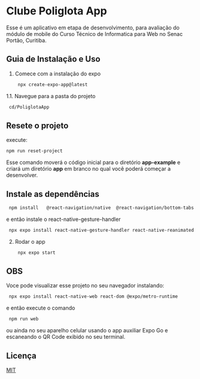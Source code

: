 # Clube Poliglota App

Esse é um aplicativo em etapa de desenvolvimento,  para avaliação do módulo de mobile do Curso Técnico de Informatica para Web no Senac Portão, Curitiba.

## Guia de Instalação e Uso  

1. Comece com a instalação do expo 

   ```bash
    npx create-expo-app@latest
   ```
1.1. Navegue  para a pasta do projeto
   ```bash
    cd/PoliglotaApp
   ```
   
## Resete o projeto

execute:

```bash
npm run reset-project
```
Esse comando moverá o código inicial para o diretório **app-example** e criará um diretório **app** em branco no qual você poderá começar a desenvolver.

## Instale as dependências
   ```bash
    npm install   @react-navigation/native  @react-navigation/bottom-tabs @react-navigation/drawer @react-navigation/native-stack react-native-screens react-native-safe-area-context

   ```
   e então instale o  react-native-gesture-handler
   ```bash
    npx expo install react-native-gesture-handler react-native-reanimated
   ```

2. Rodar o app

   ```bash
    npx expo start
   ```


## OBS

Voce pode visualizar esse projeto no seu navegador instalando:

   ```bash
    npx expo install react-native-web react-dom @expo/metro-runtime
   ```
e então execute o comando 
   ```bash
    npm run web
   ```   
ou ainda no seu aparelho celular usando o app auxiliar Expo Go e escaneando o QR Code exibido no seu terminal.

## Licença

[MIT](https://choosealicense.com/licenses/mit/)